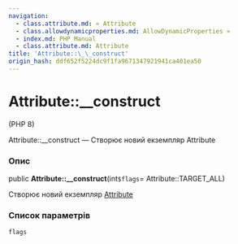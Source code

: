 ```yaml
---
navigation:
  - class.attribute.md: « Attribute
  - class.allowdynamicproperties.md: AllowDynamicProperties »
  - index.md: PHP Manual
  - class.attribute.md: Attribute
title: 'Attribute::\_\_construct'
origin_hash: ddf652f5224dc9f1fa9671347921941ca401ea50
---
```

# Attribute::\_\_construct

(PHP 8)

Attribute::\_\_construct — Створює новий екземпляр Attribute

### Опис

public **Attribute::\_\_construct**(int`$flags`\= Attribute::TARGET\_ALL)

Створює новий екземпляр [Attribute](class.attribute.md)

### Список параметрів

`flags`
